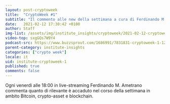 ```yaml
---
layout: post-cryptoweek
title:  "CryptoWeek #1"
subtitle: "Il commento alle new della settimana a cura di Ferdinando M. Ametrano"
date:   2021-02-12 17:30:42 +0100
author: Staff
img-list: /assets/img/institute_insights/cryptoweek/2021-02-12-cryptoweek-thumb.jpg
video-top: sxgGQs7W9Y4
podcast-src: https://www.buzzsprout.com/1686991/7831831-cryptoweek-1-12-febbraio-2021.js?container_id=buzzsprout-player-8035698&player=small
parent-category: institute-insights
categories: ["crypto week"]
locale: it
uid: institute-cryptoweek-1
published: true
comments: false
---
```


Ogni venerdì alle 18:00 in live-streaming Ferdinando M. Ametrano commenta quanto di rilevante è accaduto nel corso della settimana in ambito Bitcoin, crypto-asset e blockchain.
